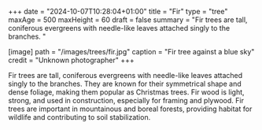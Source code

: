 +++
date = "2024-10-07T10:28:04+01:00"
title = "Fir"
type = "tree"
maxAge = 500
maxHeight = 60
draft = false
summary = "Fir trees are tall, coniferous evergreens with needle-like leaves attached singly to the branches. " 

[image]
path = "/images/trees/fir.jpg"
caption = "Fir tree against a blue sky"
credit = "Unknown photographer"
+++

Fir trees are tall, coniferous evergreens with needle-like leaves attached singly to the branches. They are known for their symmetrical shape and dense foliage, making them popular as Christmas trees. Fir wood is light, strong, and used in construction, especially for framing and plywood. Fir trees are important in mountainous and boreal forests, providing habitat for wildlife and contributing to soil stabilization.
